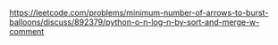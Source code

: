 https://leetcode.com/problems/minimum-number-of-arrows-to-burst-balloons/discuss/892379/python-o-n-log-n-by-sort-and-merge-w-comment